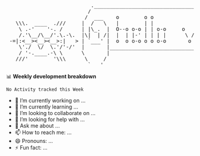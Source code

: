 <pre>
                           .___________________________________________________________.
                          /                                                             \      \\\.  ____  .///
                         /  ___    o        o o                          o    o     ___  \      \ .-'    '-. / 
   \\\.  ____  .///     |  /   \   |        | |                          |    |   /   \  |  ./-./.'\__/\__/'.\ 
    \ .-'    '-. /      | |\_.  |  O--o o-o | | o-o     o   o   oo-o o-o |  o-O  |    /| | <   |:<__><__><__>:|==--
    /.'\__/\__/'.\.-\.  |\|  | /|  |  | |-' | | | |      \ / \ / | | |   | |  |  |\  | |/|  '\-'\'./  \/  \.'/
 -=|:<__><__><__>:|   > | `___' |  o  o o-o o o o-o       o   o  o-o o   o  o-o  | `___' |      / '-.____.-' \
    \'./  \/  \.'/'-/'  |       |________________________________________________|       |     ///'        '\\\
    / '-.____.-\ \      \       |                                                |       / 
   ///'        '\\\      \     /                                                  \     /  
                          `___'                                                    `___'
</pre>

📊 **Weekly development breakdown**

<!--START_SECTION:waka-->
```text
No Activity tracked this Week
```
<!--END_SECTION:waka-->

- 🔭 I’m currently working on ...
- 🌱 I’m currently learning ...
- 👯 I’m looking to collaborate on ...
- 🤔 I’m looking for help with ...
- 💬 Ask me about ...
- 📫 How to reach me: ...
- 😄 Pronouns: ...
- ⚡ Fun fact: ...
